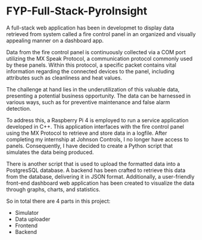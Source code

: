 # FYP-Full-Stack-PyroInsight
A full-stack web application has been in developmet to display data retrieved from system called a fire control panel in an organized and visually appealing manner on a dashboard app.

Data from the fire control panel is continuously collected via a COM port utilizing the MX Speak Protocol, a communication protocol commonly used by these panels. Within this protocol, a specific packet contains vital information regarding the connected devices to the panel, including attributes such as cleanliness and heat values.

The challenge at hand lies in the underutilization of this valuable data, presenting a potential business opportunity. The data can be harnessed in various ways, such as for preventive maintenance and false alarm detection.

To address this, a Raspberry Pi 4 is employed to run a service application developed in C++. This application interfaces with the fire control panel using the MX Protocol to retrieve and store data in a logfile. After completing my internship at Johnson Controls, I no longer have access to panels. Consequently, I have decided to create a Python script that simulates the data being produced.

There is another script that is used to upload the formatted data into a PostgresSQL database. A backend has been crafted to retrieve this data from the database, delivering it in JSON format. Additionally, a user-friendly front-end dashboard web application has been created to visualize the data through graphs, charts, and statistics.

So in total there are 4 parts in this project:
- Simulator
- Data uploader
- Frontend
- Backend
